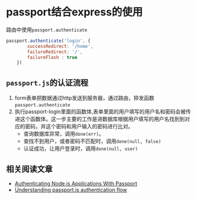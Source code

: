 # passport结合express的使用  

路由中使用`passport.authenticate`  

```js
passport.authenticate('login', {
		successRedirect: '/home',
		failureRedirect: '/',
		failureFlash : true  
	})
```
## `passport.js`的认证流程  

1. form表单把数据通过http发送到服务器，通过路由，猝发函数`passport.authenticate` 
2. 执行passport-login里面的函数体,表单里面的用户填写的用户名和密码会被传进这个函数体。这一步主要的工作是进数据库根据用户填写的用户名找到到对应的密码，并这个密码和用户输入的密码进行比对。
	* 查询数据库异常，调用`done(err)`。
	* 查找不到用户，或者密码不匹配时，调用`done(null, false)`
	* 认证成功，让用户登录时，调用`done(null, user)`  




## 相关阅读文章  
* [Authenticating Node.js Applications With Passport](http://code.tutsplus.com/tutorials/authenticating-nodejs-applications-with-passport--cms-21619)  
* [Understanding passport.js authentication flow](http://toon.io/understanding-passportjs-authentication-flow/)